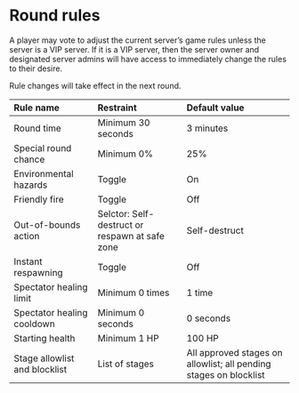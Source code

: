 # Round rules
A player may vote to adjust the current server’s game rules unless the server is a VIP server. If it is a VIP server, then the server owner and designated server admins will have access to immediately change the rules to their desire.

Rule changes will take effect in the next round.
<table>
  <thead>
    <tr>
      <th align="left">Rule name</th>
      <th align="left">Restraint</th>
      <th align="left">Default value</th>
    </tr>
  </thead>
  <tbody>
    <tr>
      <td>Round time</td>
      <td>Minimum 30 seconds</td>
      <td>3 minutes</td>
    </tr>
    <tr>
      <td>Special round chance</td>
      <td>Minimum 0%</td>
      <td>25%</td>
    </tr>
    <tr>
      <td>Environmental hazards</td>
      <td>Toggle</td>
      <td>On</td>
    </tr>
    <tr>
      <td>Friendly fire</td>
      <td>Toggle</td>
      <td>Off</td>
    </tr>
    <tr>
      <td>Out-of-bounds action</td>
      <td>Selctor: Self-destruct or respawn at safe zone</td>
      <td>Self-destruct</td>
    </tr>
    <tr>
      <td>Instant respawning</td>
      <td>Toggle</td>
      <td>Off</td>
    </tr>
    <tr>
      <td>Spectator healing limit</td>
      <td>Minimum 0 times</td>
      <td>1 time</td>
    </tr>
    <tr>
      <td>Spectator healing cooldown</td>
      <td>Minimum 0 seconds</td>
      <td>0 seconds</td>
    </tr>
    <tr>
      <td>Starting health</td>
      <td>Minimum 1 HP</td>
      <td>100 HP</td>
    </tr>
    <tr>
      <td>Stage allowlist and blocklist</td>
      <td>List of stages</td>
      <td>All approved stages on allowlist; all pending stages on blocklist</td>
    </tr>
  </tbody>
</table>
